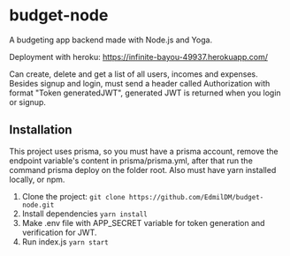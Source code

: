 # budget-node
A budgeting app backend made with Node.js and Yoga.

Deployment with heroku: https://infinite-bayou-49937.herokuapp.com/

Can create, delete and get a list of all users, incomes and expenses. Besides signup and login, must send a header called Authorization with format "Token generatedJWT", generated JWT is returned when you login or signup.

## Installation

This project uses prisma, so you must have a prisma account, remove the endpoint variable's content in prisma/prisma.yml, after that run the command prisma deploy on the folder root. Also must have yarn installed locally, or npm.

1. Clone the project: ```git clone https://github.com/EdmilDM/budget-node.git```
2. Install dependencies ```yarn install ```
3. Make .env file with APP_SECRET variable for token generation and verification for JWT.
4. Run index.js ```yarn start ```
